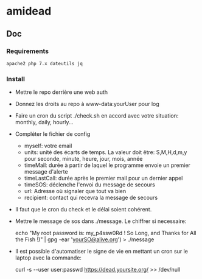 # amidead

## Doc

### Requirements

	apache2 php 7.x dateutils jq

### Install

 * Mettre le repo derrière une web auth
 * Donnez les droits au repo à www-data:yourUser pour log
 * Faire un cron du script ./check.sh en accord avec votre situation: monthly, daily, hourly... 
 * Compléter le fichier de config
     * myself: votre email
     * units: unité des écarts de temps. La valeur doit être: S,M,H,d,m,y pour seconde, minute, heure, jour, mois, année
     * timeMail: durée à partir de laquel le programme envoie un premier message d'alerte
     * timeLastCall: durée après le premier mail pour un dernier appel
     * timeSOS: déclenche l'envoi du message de secours
     * url: Adresse où signaler que tout va bien
     * recipient: contact qui recevra la message de secours
 * Il faut que le cron du check et le délai soient cohérent.
 * Mettre le message de sos dans ./message. Le chiffrer si necessaire:

    echo "My root password is: my_p4ssw0Rd ! So Long, and Thanks for All the Fish !)" | gpg -ear 'yourSO@alive.org') > ./message

 * Il est possible d'automatiser le signe de vie en mettant un cron sur le laptop avec la commande:

    curl -s --user user:passwd https://dead.yoursite.org/ >> /dev/null
